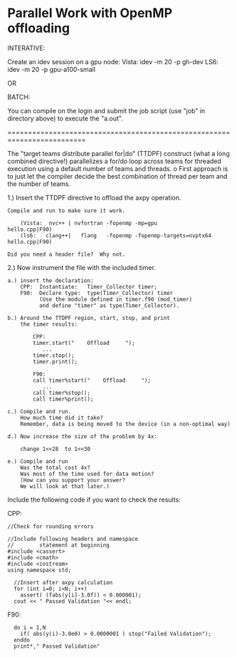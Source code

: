 # Parallel Work with OpenMP offloading

INTERATIVE:

Create an idev session on a gpu node:
Vista:   idev -m 20 -p gh-dev
LS6:     idev -m 20 -p gpu-a100-small

OR

BATCH:

You can compile on the login and
submit the job script (use "job" in directory above) to execute the "a.out".

=========================================================================

The "target teams distribute parallel for|do" (TTDPF) construct 
(what a long combined directive!) parallelizes a for/do loop across 
teams for threaded execution using a default number of teams and threads.
   o First approach is to just let the compiler decide the
     best combination of thread per team and the number of teams.

1.) Insert the TTDPF directive to offload the axpy operation.

    Compile and run to make sure it work.
```
    (Vista:  nvc++ | nvfortran -fopenmp -mp=gpu                  hello.cpp|F90)
    (ls6:   clang++|   flang   -fopenmp -fopenmp-targets=nvptx64 hello.cpp|F90)
```
    Did you need a header file?  Why not.



2.) Now instrument the file with the included timer.

    a.) insert the declaration:
        CPP:  Instantiate:   Timer_Collector timer;
        F90:  Declare type:  type(Timer_Collector) timer
              (Use the module defined in timer.f90 (mod_timer)
              and define "timer" as type(Timer_Collector).

    b.) Around the TTDPF region, start, stop, and print
        the timer results:
```
        CPP:
        timer.start("    Offload     ");
           ...
        timer.stop();
        timer.print(); 

        F90:
        call timer%start("    Offload     ");
           ...
        call timer%stop();
        call timer%print(); 
```

    c.) Compile and run.
        How much time did it take?
        Remember, data is being moved to the device (in a non-optimal way)

    d.) Now increase the size of the problem by 4x:
      
        change 1<<28  to 1<<30

    e.) Compile and run
        Was the total cost 4x?
        Was most of the time used for data motion?
        (How can you support your answer?
        We will look at that later.)

Include the following code if you want to check the results:

CPP:
```
//Check for rounding errors

//Include following headers and namespace 
//        statement at beginning
#include <cassert>
#include <cmath>
#include <iostream>
using namespace std;

  //Insert after axpy calculation
  for (int i=0; i<N; i++)
    assert( (fabs(y[i]-3.0f)) < 0.000001);
  cout << " Passed Validation "<< endl;
```

F90:
```
  do i = 1,N 
    if( abs(y(i)-3.0e0) > 0.0000001 ) stop("Failed Validation");  
  enddo
  print*," Passed Validation"

```
